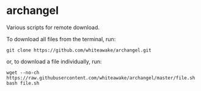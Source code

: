 # archangel
Various scripts for remote download.

To download all files from the terminal, run:

`git clone https://github.com/whiteawake/archangel.git`

or, to download a file individually, run:

```
wget --no-ch https://raw.githubusercontent.com/whiteawake/archangel/master/file.sh
bash file.sh
```
